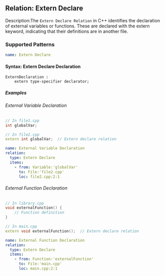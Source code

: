 ## Relation: Extern Declare

Description:The `Extern Declare Relation` in C++ identifies the declaration of external variables or functions. These are declared with the extern keyword, indicating that their definitions are in another file.

### Supported Patterns

```yaml
name: Extern Declare
```

#### Syntax: Extern Declare Declaration

```text
ExternDeclaration :
    extern type-specifier declarator;
```

##### Examples

###### External Variable Declaration

```CPP
// In file1.cpp
int globalVar;

// In file2.cpp
extern int globalVar;  // Extern declare relation

```

```yaml
name: External Variable Declaration
relation:
  type: Extern Declare
  items:
    - from: Variable:'globalVar'
      to: File:'file2.cpp'
      loc: file2.cpp:2:1
```

###### External Function Declaration

```CPP
// In library.cpp
void externalFunction() {
    // Function definition
}

// In main.cpp
extern void externalFunction();  // Extern declare relation
```

```yaml
name: External Function Declaration
relation:
  type: Extern Declare
  items:
    - from: Function:'externalFunction'
      to: File:'main.cpp'
      loc: main.cpp:2:1
```